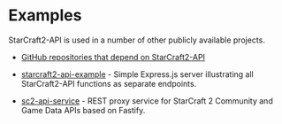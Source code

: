 # Examples

StarCraft2-API is used in a number of other publicly available projects.

* [GitHub repositories that depend on StarCraft2-API](https://github.com/blizzapi/starcraft2-api/network/dependents)

* [starcraft2-api-example](https://github.com/blizzapi/starcraft2-api-example) - Simple Express.js server illustrating all StarCraft2-API functions as separate endpoints.

* [sc2-api-service](https://github.com/sc2pte/sc2-api-service) - REST proxy service for StarCraft 2 Community and Game Data APIs based on Fastify.
